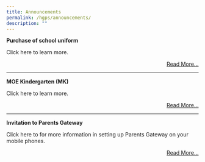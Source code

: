```yaml
---
title: Announcements
permalink: /hgps/announcements/
description: ""
---
```

<p><strong>Purchase of school uniform</strong></p>
<p>Click here to learn more.</p>
<p style="text-align: right;"><a href="/news/purchase-of-school-uniform">Read More...</a></p>
<hr>
<p><strong>MOE Kindergarten (MK)</strong></p>
<p>Click here to learn more.</p>
<p style="text-align: right;"><a href="/news/moe-kindergarten-mk">Read More...</a></p>
<hr>
<p><strong>Invitation to Parents Gateway</strong></p>
<p>Click here to for more information in setting up Parents Gateway on your mobile phones.</p>
<p style="text-align: right;"><a href="/news/invitation-to-parents-gateway">Read More...</a></p>